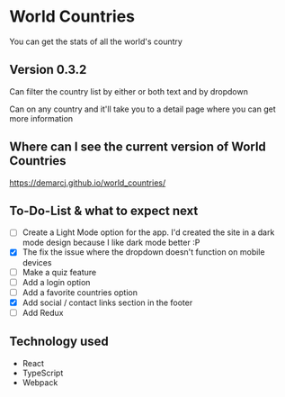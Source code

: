 # World Countries

You can get the stats of all the world's country

## Version 0.3.2

Can filter the country list by either or both text and by dropdown

Can on any country and it'll take you to a detail page where you can get more information

## Where can I see the current version of World Countries

https://demarcj.github.io/world_countries/

## To-Do-List & what to expect next
- [ ] Create a Light Mode option for the app. I'd created the site in a dark mode design because I like dark mode better :P 
- [x] The fix the issue where the dropdown doesn't function on mobile devices
- [ ] Make a quiz feature
- [ ] Add a login option
- [ ] Add a favorite countries option
- [x] Add social / contact links section in the footer
- [ ] Add Redux

## Technology used
* React
* TypeScript
* Webpack
